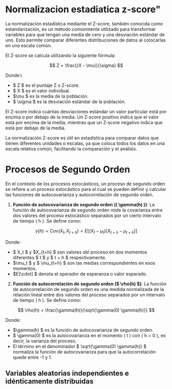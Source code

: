 #  Normalizacion  estadiatica z-score"


La normalización estadística mediante el Z-score, también conocida como estandarización, es un método comúnmente utilizado para transformar variables para que tengan una media de cero y una desviación estándar de uno. Esto permite comparar diferentes distribuciones de datos al colocarlas en una escala común.

El Z-score se calcula utilizando la siguiente fórmula:

$$ Z = \frac{(X - \mu)}{\sigma} $$

Donde:\
- $ Z $ es el puntaje Z o Z-score.
- $ X $ es el valor individual.
- $\mu $ es la media de la población.
- $ \sigma $ es la desviación estándar de la población.

El Z-score indica cuántas desviaciones estándar un valor particular está por encima o por debajo de la media. Un Z-score positivo indica que el valor está por encima de la media, mientras que un Z-score negativo indica que está por debajo de la media.

La normalización Z-score es útil en estadística para comparar datos que tienen diferentes unidades o escalas, ya que coloca todos los datos en una escala relativa común, facilitando la comparación y el análisis.


# Procesos de Segundo Orden

En el contexto de los procesos estocásticos, un proceso de segundo orden se refiere a un proceso estocástico para el cual se pueden definir y calcular las funciones de autocovarianza y autocorrelación de segundo orden.

1. **Función de autocovarianza de segundo orden (\( \gamma(h) \))**: La función de autocovarianza de segundo orden mide la covarianza entre dos valores del proceso estocástico separados por un cierto intervalo de tiempo \( h \). Se define como:

$$\gamma(h) = \text{Cov}(X_t, X_{t+h}) = E[(X_t - \mu_t)(X_{t+h} - \mu_{t+h})] $$

Donde:
- $ X_t $ y $X_{t+h} $ son valores del proceso en dos momentos diferentes $ t $ y $ t + h $ respectivamente.
- $\mu_t $ y $ \mu_{t+h} $ son las medias correspondientes en esos momentos.
- $E[\cdot] $ denota el operador de esperanza o valor esperado.

2. **Función de autocorrelación de segundo orden ($ \rho(h) $)**: La función de autocorrelación de segundo orden es una medida normalizada de la relación lineal entre dos valores del proceso separados por un intervalo de tiempo \( h \). Se define como:

$$ \rho(h) = \frac{\gamma(h)}{\sqrt{\gamma(0) \gamma(h)}} $$

Donde:
- $\gamma(h) $ es la función de autocovarianza de segundo orden.
- $ \gamma(0) $ es la autocovarianza en el momento \( t \) con \( h = 0 \), es decir, la varianza del proceso.
- El término en el denominador $ \sqrt{\gamma(0) \gamma(h)} $ normaliza la función de autocovarianza para que la autocorrelación quede entre -1 y 1.

## Variables aleatorias independientes e idénticamente distribuidas



